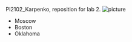 PI2102_Karpenko, reposition for lab 2.
![picture](https://masterpiecer-images.s3.yandex.net/be83b08d7e6d11eeb33ed659965eed18:upscaled)
- Moscow
- Boston
- Oklahoma
